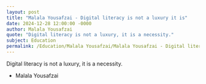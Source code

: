 ```yaml
---
layout: post
title: "Malala Yousafzai - Digital literacy is not a luxury it is"
date: 2024-12-28 12:00:00 -0000
author: Malala Yousafzai
quote: "Digital literacy is not a luxury, it is a necessity."
subject: Education
permalink: /Education/Malala Yousafzai/Malala Yousafzai - Digital literacy is not a luxury it is
---
```


Digital literacy is not a luxury, it is a necessity.

- Malala Yousafzai
